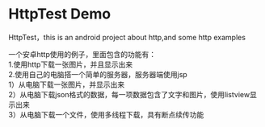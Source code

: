 # HttpTest Demo
HttpTest，this is an android project about http,and some http examples


 一个安卓http使用的例子，里面包含的功能有：  
 1.使用http下载一张图片，并且显示出来  
 2.使用自己的电脑搭一个简单的服务器，服务器端使用jsp  
  1）从电脑下载一张图片，并显示出来  
  2）从电脑下载json格式的数据，每一项数据包含了文字和图片，使用listview显示出来  
  3）从电脑下载一个文件，使用多线程下载，具有断点续传功能  
